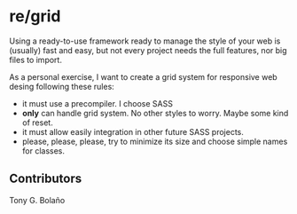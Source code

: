 # re/grid

Using a ready-to-use framework ready to manage the style of your web is (usually) fast and easy, but not every project needs the full features, nor big files to import.

As a personal exercise, I want to create a grid system for responsive web desing following these rules:

- it must use a precompiler. I choose SASS
- **only** can handle grid system. No other styles to worry. Maybe some kind of reset.
- it must allow easily integration in other future SASS projects.
- please, please, please, try to minimize its size and choose simple names for classes.

## Contributors

Tony G. Bolaño
